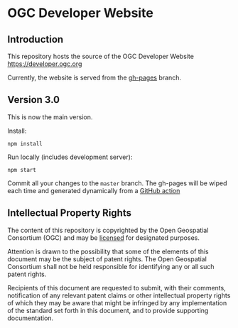 # OGC Developer Website

## Introduction
This repository hosts the source of the OGC Developer Website https://developer.ogc.org

Currently, the website is served from the [gh-pages](https://github.com/opengeospatial/developer-website/tree/gh-pages) branch.

## Version 3.0
This is now the main version.

Install:

`npm install`

Run locally (includes development server):

`npm start`

Commit all your changes to the `master` branch. The gh-pages will be wiped each time and generated dynamically from a [GitHub action]()

## Intellectual Property Rights

The content of this repository is copyrighted by the Open Geospatial Consortium (OGC) and may be [licensed](https://github.com/opengeospatial/er_template/blob/master/LICENSE) for designated purposes.

Attention is drawn to the possibility that some of the elements of this document may be the subject of patent rights. The Open Geospatial Consortium shall not be held responsible for identifying any or all such patent rights.

Recipients of this document are requested to submit, with their comments, notification of any relevant patent claims or other intellectual property rights of which they may be aware that might be infringed by any implementation of the standard set forth in this document, and to provide supporting documentation.